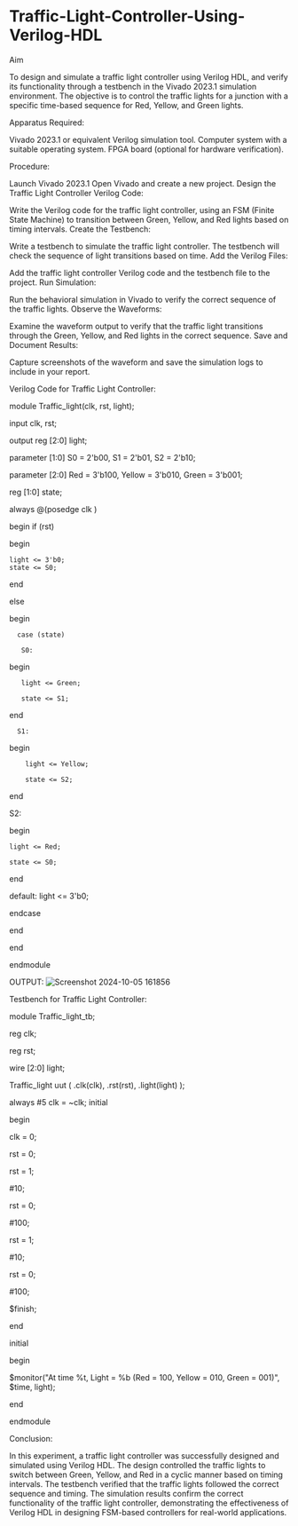 # Traffic-Light-Controller-Using-Verilog-HDL
Aim

To design and simulate a traffic light controller using Verilog HDL, and verify its functionality through a testbench in the Vivado 2023.1 simulation environment. The objective is to control the traffic lights for a junction with a specific time-based sequence for Red, Yellow, and Green lights.

Apparatus Required:

Vivado 2023.1 or equivalent Verilog simulation tool.
Computer system with a suitable operating system.
FPGA board (optional for hardware verification).

Procedure:

Launch Vivado 2023.1
Open Vivado and create a new project.
Design the Traffic Light Controller Verilog Code:

Write the Verilog code for the traffic light controller, using an FSM (Finite State Machine) to transition between Green, Yellow, and Red lights based on timing intervals.
Create the Testbench:

Write a testbench to simulate the traffic light controller. The testbench will check the sequence of light transitions based on time.
Add the Verilog Files:

Add the traffic light controller Verilog code and the testbench file to the project.
Run Simulation:

Run the behavioral simulation in Vivado to verify the correct sequence of the traffic lights.
Observe the Waveforms:

Examine the waveform output to verify that the traffic light transitions through the Green, Yellow, and Red lights in the correct sequence.
Save and Document Results:

Capture screenshots of the waveform and save the simulation logs to include in your report.


Verilog Code for Traffic Light Controller:



module Traffic_light(clk, rst, light);

input clk, rst;

output reg [2:0] light;

parameter [1:0] S0 = 2'b00, S1 = 2'b01, S2 = 2'b10; 

parameter [2:0] Red = 3'b100, Yellow = 3'b010, Green = 3'b001;

reg [1:0] state;

always @(posedge clk ) 

begin 
     if (rst) 
     
  begin 
  
    light <= 3'b0; 
    state <= S0;
    
   end 
   
else

   begin
   
      case (state) 
      
       S0: 
   begin 
   
       light <= Green; 
       
       state <= S1; 
  end 
      
      S1: 
  begin 
  
        light <= Yellow; 
        
        state <= S2; 
   end 
   
S2: 

begin 

    light <= Red; 
    
    state <= S0; 
    
end 

default: light <= 3'b0; 

endcase

end

end

endmodule

OUTPUT:
![Screenshot 2024-10-05 161856](https://github.com/user-attachments/assets/d63a574b-d96f-4f53-b3e5-6833319a8483)



Testbench for Traffic Light Controller:

module Traffic_light_tb; 

reg clk;

reg rst; 

wire [2:0] light; 

Traffic_light uut ( .clk(clk), .rst(rst), .light(light) );

always #5 clk = ~clk; 
initial 

begin 

   clk = 0;
   
   rst = 0; 
   
   rst = 1; 
   
   #10; 
   
   rst = 0; 

   #100; 
   
   rst = 1; 
   
   #10;
   
  rst = 0; 
  
  #100;
  
  $finish;
  
end

 initial
 
begin 

   $monitor("At time %t, Light = %b (Red = 100, Yellow = 010, Green = 001)", $time, light); 
   
end

endmodule


Conclusion:

In this experiment, a traffic light controller was successfully designed and simulated using Verilog HDL. The design controlled the traffic lights to switch between Green, Yellow, and Red in a cyclic manner based on timing intervals. The testbench verified that the traffic lights followed the correct sequence and timing. The simulation results confirm the correct functionality of the traffic light controller, demonstrating the effectiveness of Verilog HDL in designing FSM-based controllers for real-world applications.

